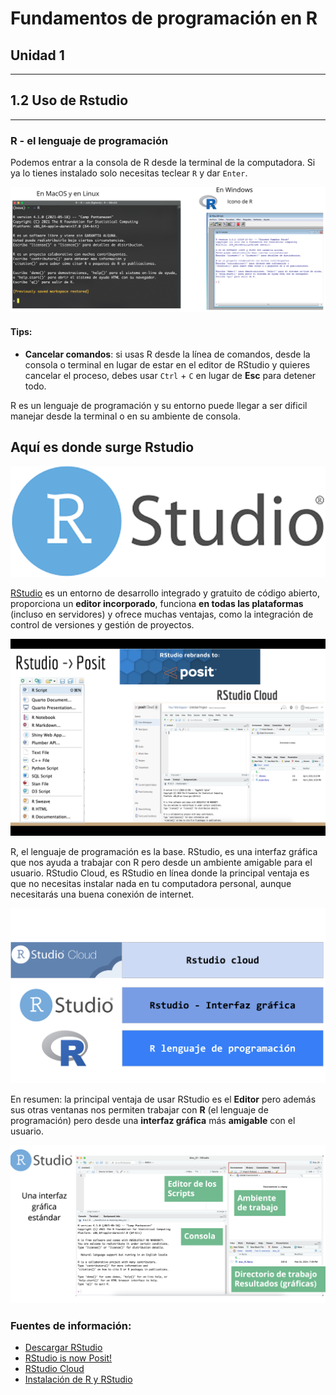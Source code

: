 # Fundamentos de programación en R

## Unidad 1

---

## 1.2 Uso de Rstudio

---

### R - el lenguaje de programación

Podemos entrar a la consola de R desde la terminal de la computadora. Si ya lo tienes instalado solo necesitas teclear `R` y dar `Enter`.

![alt text](Imagen_1_3.png)



#### Tips:

- **Cancelar comandos**: si usas R desde la línea de comandos, desde la consola o terminal en lugar de estar en el editor de RStudio y quieres cancelar el proceso, debes usar `Ctrl` + `C` en lugar de **Esc** para detener todo. 

R es un lenguaje de programación y su entorno puede llegar a ser dificil manejar desde la terminal o en su ambiente de consola.

## Aquí es donde surge Rstudio

![alt text](image.png)

[RStudio](https://posit.co/download/rstudio-desktop/) es un entorno de desarrollo integrado y gratuito de código abierto, proporciona un **editor incorporado**, funciona **en todas las plataformas** (incluso en servidores) y ofrece muchas ventajas, como la integración de control de versiones y gestión de proyectos.

![alt text](Imagen_1_4.png)

R, el lenguaje de programación es la base.
RStudio, es una interfaz gráfica que nos ayuda a trabajar con R pero desde un ambiente amigable para el usuario.
RStudio Cloud, es RStudio en línea donde la principal ventaja es que no necesitas instalar nada en tu computadora personal, aunque necesitarás una buena conexión de internet.

![alt text](Imagen_1_5.png)

En resumen: la principal ventaja de usar RStudio es el **Editor** pero además sus otras ventanas nos permiten trabajar con **R** (el lenguaje de programación) pero desde una **interfaz gráfica** más **amigable** con el usuario.

![alt text](Imagen_1_6.png)

### Fuentes de información:

- [Descargar RStudio](https://posit.co/downloads/
)
- [RStudio is now Posit!](https://www.youtube.com/watch?v=0_UNtwEh7kY
)
- [RStudio Cloud](https://posit.cloud/plans
)
- [Instalación de R y RStudio](https://bookdown.org/daniel_dauber_io/r4np_book/setting-up-r-and-rstudio.html
)